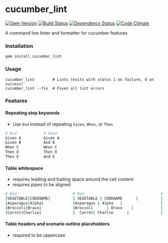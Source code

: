 # cucumber_lint
[![Gem Version](https://badge.fury.io/rb/cucumber_lint.svg)](http://badge.fury.io/rb/cucumber_lint)
[![Build Status](https://travis-ci.org/charlierudolph/cucumber_lint.svg)](https://travis-ci.org/charlierudolph/cucumber_lint)
[![Dependency Status](https://gemnasium.com/charlierudolph/cucumber_lint.svg)](https://gemnasium.com/charlierudolph/cucumber_lint)
[![Code Climate](https://codeclimate.com/github/charlierudolph/cucumber_lint/badges/gpa.svg)](https://codeclimate.com/github/charlierudolph/cucumber_lint)

A command line linter and formatter for cucumber features

### Installation

```
gem install cucumber_lint
```

### Usage

```
cucumber_lint        # Lints (exits with status 1 on failure, 0 on success)
cucumber_lint --fix  # Fixes all lint errors
```

### Features

#### Repeating step keywords
* Use `And` instead of repeating `Given`, `When`, or `Then`

```coffee
# Bad            # Good
Given A          Given A
Given B          And B
When C           When C
Then D           Then D
Then E           And E
```

#### Table whitespace
* requires leading and trailing space around the cell content
* requires pipes to be aligned


```coffee
# Bad                         # Bad                                  # Good
|VEGETABLE|CODENAME|          | VEGETABLE | CODENAME      |          | VEGETABLE | CODENAME |
|Asparagus|Alpha|             |Asparagus | Alpha   |                 | Asparagus | Alpha    |
|Broccoli|Bravo|              |Broccoli      | Bravo    |            | Broccoli  | Bravo    |
|Carrot|Charlie|              |  Carrot| Charlie      |              | Carrot    | Charlie  |
```

#### Table headers and scenario outline placeholders
* required to be uppercase
